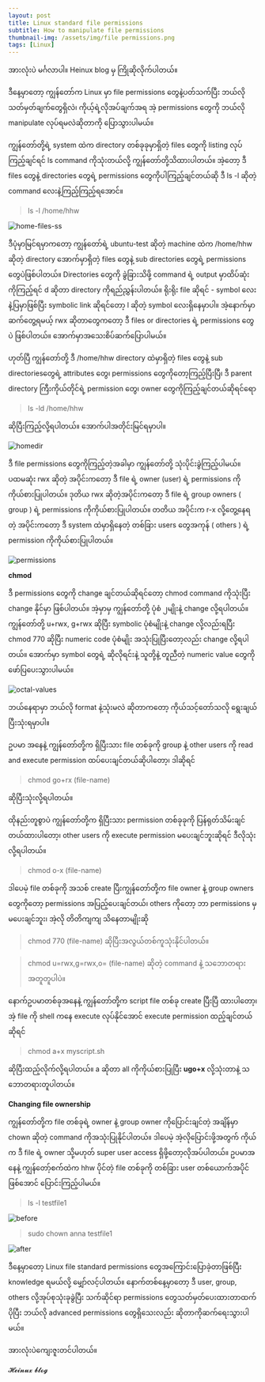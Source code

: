 ```yaml
---
layout: post
title: Linux standard file permissions
subtitle: How to manipulate file permissions
thumbnail-img: /assets/img/file permissions.png
tags: [Linux]
---
```

အားလုံးပဲ မင်္ဂလာပါ။ Heinux blog မှ ကြိုဆိုလိုက်ပါတယ်။ 

ဒီ​နေ့မှာ​တော့ ကျွန်​တော်က Linux မှာ file permissions ​တွေနဲ့ပတ်သက်ပြီး ဘယ်လိုသတ်မှတ်ချက်​တွေရှိလဲ၊ ကိုယ့်ရဲ့လိုအပ်ချက်အရ အဲ့ permissions ​တွေကို ဘယ်လို manipulate လုပ်ရမလဲဆိုတာကို ​ပြောသွားပါမယ်။ 

ကျွန်​တော်တို့ရဲ့ system ထဲက directory တစ်ခုခုမှာရှိတဲ့ files ​တွေကို listing လုပ်ကြည့်ချင်ရင် ls command ကိုသုံးတယ်လို့ ကျွန်​တော်တို့သိထားပါတယ်။ အဲ့​တော့ ဒီ files ​တွေနဲ့ directories ​တွေရဲ့ permissions ​တွေကိုပါကြည့်ချင်တယ်ဆို ဒီ ls -l ဆိုတဲ့ command ​လေးနဲ့ကြည့်ကြည့်ရ​အောင်။ 

>ls -l /home/hhw

![home-files-ss](/assets/img/homefiles.JPG) 

ဒီပုံမှာမြင်ရမှာက​တော့ ကျွန်​တော်ရဲ့ ubuntu-test ဆိုတဲ့ machine ထဲက /home/hhw ဆိုတဲ့ directory ​အောက်မှာရှိတဲ့ files ​တွေနဲ့ sub directories ​တွေရဲ့ permissions ​တွေပဲဖြစ်ပါတယ်။ Directories ​တွေကို ခွဲခြားသိဖို့ command ရဲ့ output မှာထိပ်ဆုံး ကိုကြည့်ရင် d ဆိုတာ directory ကိုရည်ညွှန်းပါတယ်။ ရိုးရိုး file ဆိုရင် - symbol ​လေးနဲ့ပြမှာဖြစ်ပြီး symbolic link ဆိုရင်​တော့ l ဆိုတဲ့ symbol ​လေးရှိ​နေမှာပါ။ အဲ့​နောက်မှာဆက်​တွေ့ရမယ့် rwx ဆိုတာ​တွေက​တော့ ဒီ files or directories ရဲ့ permissions ​တွေပဲ ဖြစ်ပါတယ်။ ​အောက်မှာအ​သေးစိပ်ဆက်​ပြောပါမယ်။ 

ဟုတ်ပြီ ကျွန်​တော်တို့ ဒီ /home/hhw directory ထဲမှာရှိတဲ့ files ​တွေနဲ့ sub directories ​တွေရဲ့ attributes ​တွေ၊ permissions ​တွေကို​တော့ကြည့်ပြီးပြီ၊ ဒီ parent directory ကြီးကိုယ်တိုင်ရဲ့ permission ​တွေ၊ owner ​တွေကိုကြည့်ချင်တယ်ဆိုရင်​ရော 

>ls -ld /home/hhw

ဆိုပြီးကြည့်လို့ရပါတယ်။ ​အောက်ပါအတိုင်းမြင်ရမှာပါ။

![homedir](/assets/img/homedir.PNG)
 
ဒီ file permissions ​တွေကိုကြည့်တဲ့အခါမှာ ကျွန်​​တော်တို့ သုံးပိုင်းခွဲကြည့်ပါမယ်။ ပထမဆုံး rwx ဆိုတဲ့ အပိုင်းက​တော့ ဒီ file ရဲ့ owner (user) ရဲ့ permissions ကိုကိုယ်စားပြုပါတယ်။ ဒုတိယ rwx ဆိုတဲ့အပိုင်းက​တော့ ဒီ file ရဲ့ group owners ( group ) ရဲ့ permissions ​ကိုကိုယ်စားပြုပါတယ်။ တတိယ အပိုင်းက r-x လို့​တွေ့​နေရတဲ့ အပိုင်းက​တော့ ဒီ system ထဲမှာရှိ​နေတဲ့ တစ်ခြား users ​တွေအကုန် ( others ) ရဲ့ permission ကိုကိုယ်စားပြုပါတယ်။ 

![permissions](/assets/img/1.png)

**chmod**

ဒီ permissions ​တွေကို change ချင်တယ်ဆိုရင်​တော့ chmod command ကိုသုံးပြီး change နိုင်မှာ ဖြစ်ပါတယ်။ အဲ့မှာမှ ကျွန်​တော်တို့ ပုံစံ ၂မျိုးနဲ့ change လို့ရပါတယ်။ ကျွန်​တော်တို့ u+rwx, g+rwx ဆိုပြီး symbolic ပုံစံမျိုးနဲ့ change လို့လည်းရပြီး chmod 770 ဆိုပြီး numeric code ​ပုံစံမျိုး အသုံးပြုပြီး​တော့လည်း change လို့ရပါတယ်။ ​အောက်မှာ symbol ​တွေရဲ့ ဆိုလိုရင်းနဲ့ သူတို့နဲ့ တူညီတဲ့ numeric value ​တွေကို ​ဖော်ပြ​ပေးသွားပါမယ်။ 

![octal-values](/assets/img/2.png)

ဘယ်​နေရာမှာ ဘယ်လို format နဲ့သုံးမလဲ ဆိုတာက​တော့ ကိုယ်သင့်​တော်သလို ​ရွေးချယ်ပြီးသုံးရမှာပါ။ 

ဥပမာ အ​​နေနဲ့ ကျွန်​တော်တို့က ရှိပြီးသား file တစ်ခုကို group နဲ့ other users ကို read and execute permission ​ထပ်ပေးချင်တယ်ဆိုပါ​တော့၊ ဒါဆိုရင် 

>chmod go+rx (file-name) 

ဆိုပြီးသုံးလို့ရပါတယ်။ 

ထိုနည်းတူစွာပဲ ကျွန်​တော်တို့က ရှိပြီးသား permission တစ်ခုခုကို ပြန်ရုတ်သိမ်းချင်တယ်ထားပါ​တော့၊ other users ကို execute permission မ​ပေးချင်ဘူးဆိုရင် ဒီလိုသုံးလို့ရပါတယ်။ 

>chmod o-x (file-name) 

ဒါ​ပေမဲ့ file တစ်ခုကို အသစ် create ပြီးကျွန်​​တော်တို့က file owner နဲ့ group owners ​တွေကို​တော့ permissions အပြည့်​ပေးချင်တယ်၊ others ကို​တော့ ဘာ permissions မှ မ​ပေးချင်ဘူး၊ အဲ့လို တိတိကျကျ သိ​နေတာမျိုးဆို 

>chmod 770 (file-name) 
ဆိုပြီးအလွယ်တစ်ကူသုံးနိုင်ပါတယ်။ 

>chmod u=rwx,g=rwx,o= (file-name) 
ဆိုတဲ့ command နဲ့ သ​ဘောတရား အတူတူပါပဲ။ 

​နောက်ဥပမာတစ်ခုအ​နေနဲ့ ကျွန်​တော်တို့က script file တစ်ခု create ပြီးပြီ ထားပါ​တော့၊ အဲ့ file ကို shell က​နေ execute လုပ်နိုင်​အောင် execute permission ထည့်ချင်တယ်ဆိုရင် 

>chmod a+x myscript.sh 

ဆိုပြီးထည့်လိုက်လို့ရပါတယ်။ a ဆိုတာ all ကိုကိုယ်စားပြုပြီး **ugo+x** လို့သုံးတာနဲ့ သ​ဘောတရားတူပါတယ်။ 

**Changing file ownership**

ကျွန်​တော်တို့က file တစ်ခုရဲ့ owner နဲ့ group owner ကို​ပြောင်းချင်တဲ့ အချိန်မှာ chown ဆိုတဲ့ command ကိုအသုံးပြုနိုင်ပါတယ်။ ဒါ​ပေမဲ့ အဲ့လို​ပြောင်းဖို့အတွက် ကိုယ်က ဒီ file ရဲ့ owner သို့မဟုတ် super user access ရှိဖို့​တော့လိုအပ်ပါတယ်။ ဥပမာအ​နေနဲ့ ကျွန်​တော့်စက်ထဲက hhw ပိုင်တဲ့ file တစ်ခုကို တစ်ခြား user တစ်​ယောက်အပိုင်ဖြစ်​အောင် ​ပြောင်းကြည့်ပါမယ်။ 

>ls -l testfile1

![before](/assets/img/before.PNG)


>sudo chown anna testfile1 

![after](/assets/img/after.PNG)

ဒီ​နေ့မှာ​တော့ Linux file standard permissions ​တွေအ​ကြောင်း​ပြောခဲ့တာဖြစ်ပြီး knowledge ရမယ်လို့ ​မျှော်လင့်ပါတယ်။ ​နောက်တစ်​နေ့မှာ​တော့ ဒီ user, group, others လို့အုပ်စုသုံးခုခွဲပြီး သက်ဆိုင်ရာ permissions ​တွေသတ်မှတ်​ပေးထားတာထက်ပိုပြီး ဘယ်လို advanced permissions ​တွေရှိ​သေးလည်း ဆိုတာကိုဆက်​ရေးသွားပါမယ်။ 

အားလုံးပဲ​ကျေးဇူးတင်ပါတယ်။ 

𝓗𝓮𝓲𝓷𝓾𝔁 𝓫𝓵𝓸𝓰
